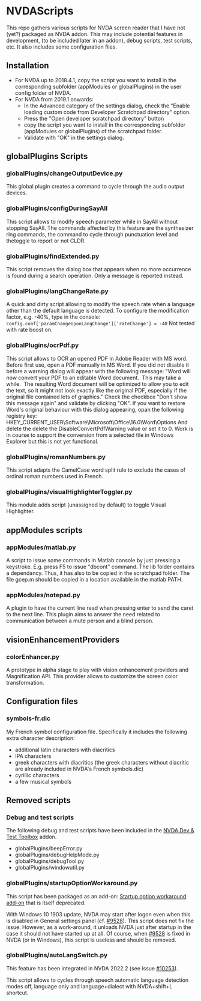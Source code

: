 # NVDAScripts

This repo gathers various scripts for NVDA screen reader that I have not (yet?) packaged as NVDA addon.
This may include potential features in development, (to be included later in an addon), debug scripts, test scripts, etc.
It also includes some configuration files.

## Installation

* For NVDA up to 2018.4.1, copy the script you want to install in the corresponding subfolder (appModules or globalPlugins) in the user config folder of NVDA.
* For NVDA from 2019.1 onwards:
    * In the Advanced category of the settings dialog, check the "Enable loading custom code from Developer Scratchpad directory" option.
    * Press the "Open developer scratchpad directory" button
    * copy the script you want to install in the corresponding subfolder (appModules or globalPlugins) of the scratchpad folder.
    * Validate with "OK" in the settings dialog.


## globalPlugins Scripts

### globalPlugins/changeOutputDevice.py

This global plugin creates a command to cycle through the audio output devices.

### globalPlugins/configDuringSayAll

This script allows to modify speech parameter while in SayAll without stopping SayAll.
The commands affected by this feature are the synthesizer ring commands, the command to cycle through punctuation level and thetoggle to report or not CLDR.

### globalPlugins/findExtended.py

This script removes the dialog box that appears when no more occurrence is found during a search operation.
Only a message is reported instead.

### globalPlugins/langChangeRate.py

A quick and dirty script allowing to modify the speech rate when a language other than the default language is detected.
To configure the modification factor, e.g. -40%, type in the console:
`config.conf['paramChangeUponLangChange']['rateChange'] = -40`
Not tested with rate boost on.

### globalPlugins/ocrPdf.py

This script allows to OCR an opened PDF in Adobe Reader with MS word.
Before first use, open a PDF manually in MS Word. If you did not disable it before a warning dialog will appear with the following message:
"Word will now convert your PDF to an editable Word document.  This may take a while.  The resulting Word document will be optimized to allow you to edit the text, so it might not look exactly like the original PDF, especially if the original file contained lots of graphics."
Check the checkbox "Don't show this message again" and validate by clicking "OK".
If you want to restore Word's original behaviour with this dialog appearing, opan the following registry key:
HKEY_CURRENT_USER\Software\Microsoft\Office\16.0\Word\Options
And delete the delete the DisableConvertPdfWarning value or set it to 0.
Work is in course to support the conversion from a selected file in Windows Explorer but this is not yet functional.

### globalPlugins/romanNumbers.py

This script adapts the CamelCase word split rule to exclude the cases of ordinal roman numbers used in French.

### globalPlugins/visualHighlighterToggler.py

This module adds script (unassigned by default) to toggle Visual Highlighter.

## appModules scripts

### appModules/matlab.py

A script to issue some commands in Matlab console by just pressing a keystroke. E.g. press F5 to issue "dbcont" command.
The lib folder contains a dependancy. Thus, it has also to be copied in the scratchpad folder.
The file gcep.m should be copied in a location available in the matlab PATH.

### appModules/notepad.py

A plugin to have the current line read when pressing enter to send the caret to the next line.
This plugin aims to answer the need related to communication between a mute person and a blind person.

## visionEnhancementProviders

### colorEnhancer.py

A prototype in alpha stage to play with vision enhancement providers and Magnification API.
This provider allows to customize the screen color transformation.

## Configuration files

### symbols-fr.dic

My French symbol configuration file. Specifically it includes the following extra character description:
- additional latin characters with diacritics
- IPA characters
- greek characters with diacritics (the greek characters without diacritic are already included in NVDA's French symbols.dic)
- cyrillic characters
- a few musical symbols

## Removed scripts

### Debug and test scripts

The following debug and test scripts have been included in the [NVDA Dev & Test Toolbox][3] addon.
* globalPlugins/beepError.py
* globalPlugins/debugHelpMode.py
* globalPlugins/debugTool.py
* globalPlugins/windowutil.py

### globalPlugins/startupOptionWorkaround.py

This script has been packaged as an add-on: [Startup option workaround add-on][4] that is itself deprecated.

With Windows 10 1903 update, NVDA may start after logon even when this is disabled in General settings panel (cf. [#9528][1]).
This script does not fix the issue. However, as a work-around, it unloads NVDA just after startup in the case it should not have started up at all.
Of course, when [#9528][1] is fixed in NVDA (or in Windows), this script is useless and should be removed.

### globalPlugins/autoLangSwitch.py

This feature has been integrated in NVDA 2022.2 (see issue [#10253][2]).

This script allows to cycles through speech automatic language detection modes off, language only and language+dialect with NVDA+shift+L shortcut.

[1]: https://github.com/nvaccess/nvda/issues/9528

[2]: https://github.com/nvaccess/nvda/issues/10253

[3]: https://github.com/CyrilleB79/NVDA-Dev-Test-Toolbox

[4]: https://github.com/CyrilleB79/startupOptionWorkaround

